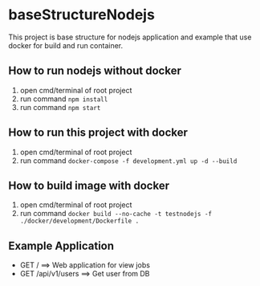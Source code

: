 # baseStructureNodejs

This project is base structure for nodejs application and example that use docker for build and run container.

## How to run nodejs without docker
 1. open cmd/terminal of root project
 2. run command ``` npm install ```
 3. run command ``` npm start ```
 
## How to run this project with docker
 1. open cmd/terminal of root project
 2. run command ``` docker-compose -f development.yml up -d --build ```
 
 ## How to build image with docker
  1. open cmd/terminal of root project
  2. run command ``` docker build --no-cache -t testnodejs -f ./docker/development/Dockerfile . ```

## Example Application
 * GET / ==> Web application for view jobs
 * GET /api/v1/users ==> Get user from DB
